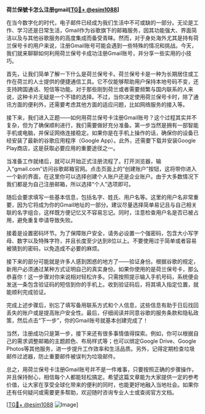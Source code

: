**荷兰保號卡怎么注册gmail[[TG💪+ @esim1088](https://t.me/s/esim1088)]**

在当今数字化的时代，电子邮件已经成为我们生活中不可或缺的一部分。无论是工作、学习还是日常生活，Gmail作为谷歌旗下的邮箱服务，因其功能强大、界面简洁以及与其他谷歌服务的高度集成而备受青睐。然而，对于身处海外尤其是持有荷兰保号卡的用户来说，注册Gmail账号可能会遇到一些特殊的情况和挑战。今天，我们就来聊聊如何利用荷兰保号卡成功注册Gmail账号，并分享一些实用的小技巧。

首先，让我们简单了解一下什么是荷兰保号卡。荷兰保号卡是一种为长期居住或工作在荷兰的人士提供的便捷通信工具。它不仅能够帮助用户保持本地号码不变，还支持跨国通话、短信等功能。对于那些刚到荷兰或者需要频繁与国内联系的人来说，这种卡片无疑是一个不错的选择。不过，当你决定使用荷兰保号卡时，除了通讯方面的便利外，还需要考虑其他方面的适应问题，比如网络服务的接入等。

接下来，我们进入正题——如何用荷兰保号卡注册Gmail账号？这个过程其实并不复杂，但为了确保顺利进行，我们需要做好充分准备。第一步当然是拥有一部智能手机或电脑，并保证网络连接稳定。如果你是在手机上操作的话，确保你的设备已经安装了最新的谷歌应用程序（Google App）。此外，还需要下载并安装Google Play商店，这是获取必要应用的重要途径之一。

当准备工作就绪后，就可以开始正式注册流程了。打开浏览器，输入“gmail.com”访问谷歌邮箱官网。点击页面上的“创建账户”按钮，这将带你进入一个新的界面，在这里你可以选择创建个人账户还是企业账户。由于大多数情况下我们都是为自己注册邮箱，所以选择“个人”选项即可。

随后会要求填写一些基本信息，包括名字、姓氏、用户名等。这里的用户名非常重要，因为它将成为你的Gmail地址的一部分。建议尽量选择简单易记且与自己相关联的名字组合，这样既方便记忆又不容易忘记。同时，注意检查用户名是否已被占用，避免重复申请导致失败。

接着是设置密码环节。为了保障账户安全，请务必设置一个强密码，包含大小写字母、数字以及特殊字符，并且长度至少达到8位以上。不要使用过于简单或者容易被猜到的密码，以免造成不必要的麻烦。

接下来的部分可能就是许多人感到困惑的地方了——验证身份。根据谷歌的规定，新用户必须通过某种方式证明自己的真实身份。如果你使用的是荷兰保号卡，那么恭喜你！这一步骤对你来说相对轻松许多。只需按照提示输入手机号码，系统便会发送一条包含验证码的短信到你的手机上。收到验证码后，将其填入指定位置，就能顺利完成验证。

完成上述步骤后，别忘了填写备用联系方式和个人信息，这些信息有助于日后找回丢失的账户或是提高账户安全性。最后，仔细阅读并同意谷歌的服务条款和隐私政策，然后点击“下一步”，你的Gmail账号就基本创建完成了！

当然，注册成功只是第一步，接下来还有很多事情值得探索。例如，你可以根据自己的需求调整邮箱的主题颜色、布局样式等；也可以绑定Google Drive、Google Photos等其他服务，进一步提升工作效率和生活品质。另外，记得定期检查垃圾邮件过滤器，防止重要邮件被误判为垃圾邮件。

总之，用荷兰保号卡注册Gmail账号并不是一件难事，只要按照正确的步骤操作，并且保持耐心，相信每个人都能轻松搞定。希望这篇文章能为大家提供一定的参考价值，让大家在享受全球化带来的便利的同时，也能更好地融入当地社会。如果你还有任何疑问或需要更多帮助，欢迎随时咨询专业人士或查阅官方文档。

[[TG💪+ @esim1088](https://t.me/s/esim1088) ![Image](https://i.postimg.cc/4NQfJmqS/Snipaste-2025-05-13-00-14-12.png)]